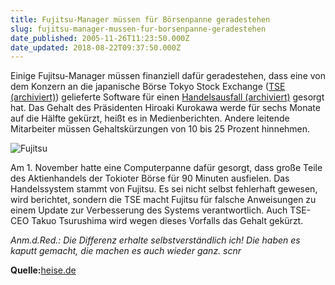 ```yaml
---
title: Fujitsu-Manager müssen für Börsenpanne geradestehen
slug: fujitsu-manager-mussen-fur-borsenpanne-geradestehen
date_published: 2005-11-26T11:23:50.000Z
date_updated: 2018-08-22T09:37:50.000Z
---
```


Einige Fujitsu-Manager müssen finanziell dafür geradestehen, dass eine von dem Konzern an die japanische Börse Tokyo Stock Exchange ([TSE (archiviert)](http://web.archive.org/web/20051125053250/http://www.tse.or.jp:80/english/)) gelieferte Software für einen [Handelsausfall (archiviert)](http://web.archive.org/web/20060925001009/http://www.tse.or.jp/english/news/2005/200511/051101_a.html) gesorgt hat. Das Gehalt des Präsidenten Hiroaki Kurokawa werde für sechs Monate auf die Hälfte gekürzt, heißt es in Medienberichten. Andere leitende Mitarbeiter müssen Gehaltskürzungen von 10 bis 25 Prozent hinnehmen. 

![Fujitsu](//picdump.thafaker.de/mitglied.lycos.de/jmblogger/files/fujitsu.gif)

Am 1. November hatte eine Computerpanne dafür gesorgt, dass große Teile des Aktienhandels der Tokioter Börse für 90 Minuten ausfielen. Das Handelssystem stammt von Fujitsu. Es sei nicht selbst fehlerhaft gewesen, wird berichtet, sondern die TSE macht Fujitsu für falsche Anweisungen zu einem Update zur Verbesserung des Systems verantwortlich. Auch TSE-CEO Takuo Tsurushima wird wegen dieses Vorfalls das Gehalt gekürzt.

*Anm.d.Red.: Die Differenz erhalte selbstverständlich ich! Die haben es kaputt gemacht, die machen es auch wieder ganz. *scnr**

**Quelle:**[heise.de](http://www.heise.de/newsticker/meldung/66639)
